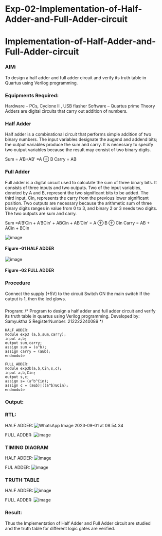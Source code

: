 # Exp-02-Implementation-of-Half-Adder-and-Full-Adder-circuit

# Implementation-of-Half-Adder-and-Full-Adder-circuit
### AIM:
To design a half adder and full adder circuit and verify its truth table in Quartus using Verilog programming.

### Equipments Required:
Hardware – PCs, Cyclone II , USB flasher
Software – Quartus prime
Theory
Adders are digital circuits that carry out addition of numbers.

### Half Adder
Half adder is a combinational circuit that performs simple addition of two binary numbers. The input variables designate the augend and addend bits; the output variables produce the sum and carry. It is necessary to specify two output variables because the result may consist of two binary digits.

Sum = A’B+AB’ =A ⊕ B Carry = AB

### Full Adder
Full adder is a digital circuit used to calculate the sum of three binary bits. It consists of three inputs and two outputs. Two of the input variables, denoted by A and B, represent the two significant bits to be added. The third input, Cin, represents the carry from the previous lower significant position. Two outputs are necessary because the arithmetic sum of three binary digits ranges in value from 0 to 3, and binary 2 or 3 needs two digits. The two outputs are sum and carry.

Sum =A’B’Cin + A’BCin’ + ABCin + AB’Cin’ = A ⊕ B ⊕ Cin Carry = AB + ACin + BCin

 ![image](https://user-images.githubusercontent.com/36288975/163552156-a13e5a56-c638-4110-97d9-8896907c8d25.png)

#### Figure -01 HALF ADDER 


![image](https://user-images.githubusercontent.com/36288975/163552057-b3547877-6d07-45b4-b7e0-bcfebfad9e1d.png)

#### Figure -02 FULL ADDER 

### Procedure

Connect the supply (+5V) to the circuit
Switch ON the main switch
If the output is 1, then the led glows.
### 
Program:
/*
Program to design a half adder and full adder circuit and verify its truth table in quartus using Verilog programming.
Developed by: Samyuktha S
RegisterNumber:  212222240089
*/
```
HALF ADDER:
module exp3 (a,b,sum,carry);
input a,b;
output sum,carry;
assign sum = (a^b);
assign carry = (a&b);
endmodule

FULL ADDER:
module exp3b(a,b,Cin,s,c);
input a,b,Cin;
output s,c;
assign s= (a^b^Cin);
assign c = (a&b)|((a^b)&Cin);
endmodule
```
### Output:
### RTL:
HALF ADDER:
![WhatsApp Image 2023-09-01 at 08 54 34](https://github.com/SamyukthaSreenivasan/Exp-02-Implementation-of-Half-Adder-and-Full-Adder-circuit/assets/119475703/a2513833-ef7e-4341-9ce5-9cfc8affac4f)

FULL ADDER:
![image](https://github.com/SamyukthaSreenivasan/Exp-02-Implementation-of-Half-Adder-and-Full-Adder-circuit/assets/119475703/baa49550-bd95-42f3-ab2c-0fed4ff5123f)


### TIMING DIAGRAM
HALF ADDER:
![image](https://github.com/SamyukthaSreenivasan/Exp-02-Implementation-of-Half-Adder-and-Full-Adder-circuit/assets/119475703/5c7cfdec-d00e-4c04-b897-339c5ab0bcbc)


FUL ADDER:
![image](https://github.com/SamyukthaSreenivasan/Exp-02-Implementation-of-Half-Adder-and-Full-Adder-circuit/assets/119475703/eed0a60f-325f-4555-b838-16a1e59917f9)



### TRUTH TABLE 
HALF ADDER:
![image](https://github.com/SamyukthaSreenivasan/Exp-02-Implementation-of-Half-Adder-and-Full-Adder-circuit/assets/119475703/e40f17bc-1020-4067-b374-ef453392af34)

FULL ADDER:
![image](https://github.com/SamyukthaSreenivasan/Exp-02-Implementation-of-Half-Adder-and-Full-Adder-circuit/assets/119475703/1ecaa9c5-f019-49a0-84ac-faa1982e58fb)

### Result:
Thus the Implementation of Half Adder and Full Adder circuit are studied and the truth table for different logic gates are verified.
